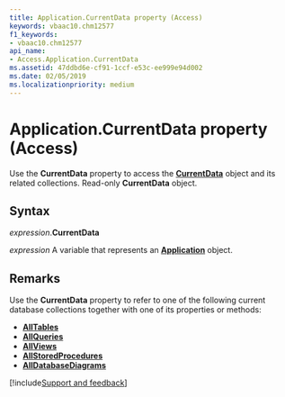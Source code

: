```yaml
---
title: Application.CurrentData property (Access)
keywords: vbaac10.chm12577
f1_keywords:
- vbaac10.chm12577
api_name:
- Access.Application.CurrentData
ms.assetid: 47ddbd6e-cf91-1ccf-e53c-ee999e94d002
ms.date: 02/05/2019
ms.localizationpriority: medium
---
```



# Application.CurrentData property (Access)

Use the **CurrentData** property to access the **[CurrentData](Access.CurrentData.md)** object and its related collections. Read-only **CurrentData** object.


## Syntax

_expression_.**CurrentData**

_expression_ A variable that represents an **[Application](Access.Application.md)** object.


## Remarks

Use the **CurrentData** property to refer to one of the following current database collections together with one of its properties or methods:

- **[AllTables](Access.AllTables.md)**
- **[AllQueries](Access.AllQueries.md)**
- **[AllViews](Access.AllViews.md)**
- **[AllStoredProcedures](Access.AllStoredProcedures.md)**
- **[AllDatabaseDiagrams](Access.AllDatabaseDiagrams.md)**



[!include[Support and feedback](~/includes/feedback-boilerplate.md)]